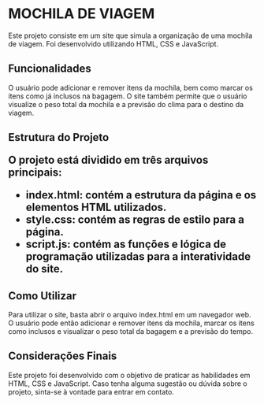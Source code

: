 <h1> MOCHILA DE VIAGEM </H1>
<p>
Este projeto consiste em um site que simula a organização de uma mochila de viagem. Foi desenvolvido utilizando HTML, CSS e JavaScript.
</p>

<h2> Funcionalidades </h2>
<p>
O usuário pode adicionar e remover itens da mochila, bem como marcar os itens como já inclusos na bagagem. O site também permite que o usuário visualize o peso total da mochila e a previsão do clima para o destino da viagem.
</p>

<h2>Estrutura do Projeto</2>  
<p>
O projeto está dividido em três arquivos principais:
</p>
<ul>
<li>index.html: contém a estrutura da página e os elementos HTML utilizados.</li>
<li>style.css: contém as regras de estilo para a página.</li>
<li>script.js: contém as funções e lógica de programação utilizadas para a interatividade do site.</li>
</ul>
<h2>Como Utilizar</h2>
<p>
Para utilizar o site, basta abrir o arquivo index.html em um navegador web. O usuário pode então adicionar e remover itens da mochila, marcar os itens como inclusos e visualizar o peso total da bagagem e a previsão do tempo.
</p>

<h2>Considerações Finais</h2>
<p>
Este projeto foi desenvolvido com o objetivo de praticar as habilidades em HTML, CSS e JavaScript. Caso tenha alguma sugestão ou dúvida sobre o projeto, sinta-se à vontade para entrar em contato.
</p>

